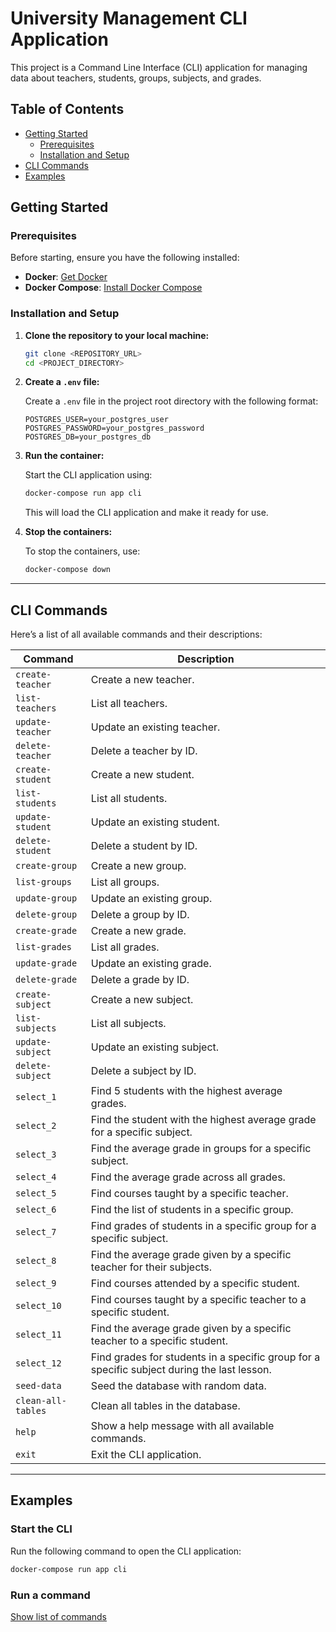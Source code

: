 # University Management CLI Application

This project is a Command Line Interface (CLI) application for managing data about 
teachers, students, groups, subjects, and grades.

## Table of Contents

- [Getting Started](#getting-started)
  - [Prerequisites](#prerequisites)
  - [Installation and Setup](#installation-and-setup)
- [CLI Commands](#cli-commands)
- [Examples](#examples)

## Getting Started

### Prerequisites

Before starting, ensure you have the following installed:
- **Docker**: [Get Docker](https://docs.docker.com/get-docker/)
- **Docker Compose**: [Install Docker Compose](https://docs.docker.com/compose/install/)

### Installation and Setup

1. **Clone the repository to your local machine:**

    ```bash
    git clone <REPOSITORY_URL>
    cd <PROJECT_DIRECTORY>
    ```

2. **Create a `.env` file:**

    Create a `.env` file in the project root directory with the following format:

    ```plaintext
    POSTGRES_USER=your_postgres_user
    POSTGRES_PASSWORD=your_postgres_password
    POSTGRES_DB=your_postgres_db
    ```

3. **Run the container:**

    Start the CLI application using:

    ```bash
    docker-compose run app cli
    ```

    This will load the CLI application and make it ready for use.

4. **Stop the containers:**

    To stop the containers, use:

    ```bash
    docker-compose down
    ```

---

## CLI Commands

Here’s a list of all available commands and their descriptions:

| Command            | Description                                                                                  |
|--------------------|----------------------------------------------------------------------------------------------|
| `create-teacher`   | Create a new teacher.                                                                        |
| `list-teachers`    | List all teachers.                                                                           |
| `update-teacher`   | Update an existing teacher.                                                                  |
| `delete-teacher`   | Delete a teacher by ID.                                                                      |
| `create-student`   | Create a new student.                                                                        |
| `list-students`    | List all students.                                                                           |
| `update-student`   | Update an existing student.                                                                  |
| `delete-student`   | Delete a student by ID.                                                                      |
| `create-group`     | Create a new group.                                                                          |
| `list-groups`      | List all groups.                                                                             |
| `update-group`     | Update an existing group.                                                                    |
| `delete-group`     | Delete a group by ID.                                                                        |
| `create-grade`     | Create a new grade.                                                                          |
| `list-grades`      | List all grades.                                                                             |
| `update-grade`     | Update an existing grade.                                                                    |
| `delete-grade`     | Delete a grade by ID.                                                                        |
| `create-subject`   | Create a new subject.                                                                        |
| `list-subjects`    | List all subjects.                                                                           |
| `update-subject`   | Update an existing subject.                                                                  |
| `delete-subject`   | Delete a subject by ID.                                                                      |
| `select_1`         | Find 5 students with the highest average grades.                                             |
| `select_2`         | Find the student with the highest average grade for a specific subject.                      |
| `select_3`         | Find the average grade in groups for a specific subject.                                     |
| `select_4`         | Find the average grade across all grades.                                                    |
| `select_5`         | Find courses taught by a specific teacher.                                                   |
| `select_6`         | Find the list of students in a specific group.                                               |
| `select_7`         | Find grades of students in a specific group for a specific subject.                          |
| `select_8`         | Find the average grade given by a specific teacher for their subjects.                       |
| `select_9`         | Find courses attended by a specific student.                                                 |
| `select_10`        | Find courses taught by a specific teacher to a specific student.                             |
| `select_11`        | Find the average grade given by a specific teacher to a specific student.                    |
| `select_12`        | Find grades for students in a specific group for a specific subject during the last lesson.  |
| `seed-data`        | Seed the database with random data.                                                          |
| `clean-all-tables` | Clean all tables in the database.                                                            |
| `help`             | Show a help message with all available commands.                                             |
| `exit`             | Exit the CLI application.                                                                    |

---

## Examples

### Start the CLI
Run the following command to open the CLI application:
```bash
docker-compose run app cli
```

### Run a command
[Show list of commands](/assets/running_command.png)

